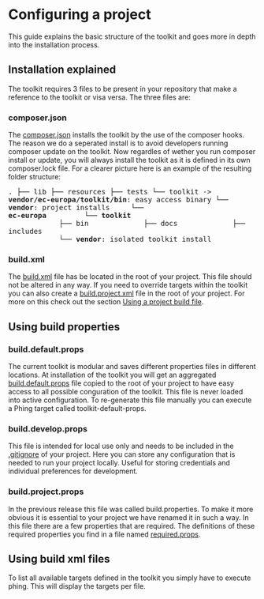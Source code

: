 # Configuring a project

This guide explains the basic structure of the toolkit and goes more
in depth into the installation process.

## Installation explained

The toolkit requires 3 files to be present in your repository that make
a reference to the toolkit or visa versa. The three files are:

### composer.json

The [composer.json] installs the toolkit by the use of the composer
hooks. The reason we do a seperated install is to avoid developers
running composer update on the toolkit. Now regardles of wether you run
composer install or update, you will always install the toolkit as it is
defined in its own composer.lock file. For a clearer picture here is an
example of the resulting folder structure:

<big><pre><code>.
├── lib
├── resources
├── tests
└── toolkit -> **vendor/ec-europa/toolkit/bin**: easy access binary
└── **vendor**: project installs
&nbsp;&nbsp;&nbsp;&nbsp;└── **ec-europa**
&nbsp;&nbsp;&nbsp;&nbsp;&nbsp;&nbsp;&nbsp;&nbsp;└── **toolkit**
&nbsp;&nbsp;&nbsp;&nbsp;&nbsp;&nbsp;&nbsp;&nbsp;&nbsp;&nbsp;&nbsp;&nbsp;├── bin
&nbsp;&nbsp;&nbsp;&nbsp;&nbsp;&nbsp;&nbsp;&nbsp;&nbsp;&nbsp;&nbsp;&nbsp;├── docs
&nbsp;&nbsp;&nbsp;&nbsp;&nbsp;&nbsp;&nbsp;&nbsp;&nbsp;&nbsp;&nbsp;&nbsp;├── includes
&nbsp;&nbsp;&nbsp;&nbsp;&nbsp;&nbsp;&nbsp;&nbsp;&nbsp;&nbsp;&nbsp;&nbsp;└── **vendor**: isolated toolkit install
</pre></code></big>

### build.xml

The [build.xml] file has be located in the root of your project. This
file should not be altered in any way. If you need to override targets
within the toolkit you can also create a [build.project.xml] file in the
root of your project. For more on this check out the section
[Using a project build file](#using-project-build-file).


## Using build properties

### build.default.props

The current toolkit is modular and saves different properties files in
different locations. At installation of the toolkit you will get an
aggregated [build.default.props] file copied to the root of your project
to have easy access to all possible conguration of the toolkit. This file
is never loaded into active configuration. To re-generate this file
manually you can execute a Phing target called toolkit-default-props.

### build.develop.props

This file is intended for local use only and needs to be included in the
[.gitignore] of your project. Here you can store any configuration that is
needed to run your project locally. Useful for storing credentials and
individual preferences for development.

### build.project.props

In the previous release this file was called build.properties. To make
it more obvious it is essential to your project we have renamed it in
such a way. In this file there are a few properties that are required.
The definitions of these required properties you find in a file named
[required.props].


## Using build xml files

To list all available targets defined in the toolkit you simply have to
execute phing. This will display the targets per file.

[build.default.props]: (../build.default.props)
[build.project.xml]: (../includes/templates/subsite/build.project.xml)
[build.xml]: (../build.xml)
[composer.json]: (../includes/composer/composer.json)
[composer.lock]: (../includes/composer/composer.lock)
[.gitignore]: (../includes/templates/subsite/.gitignore)
[required.props]: (../includes/phing/props/required.props)